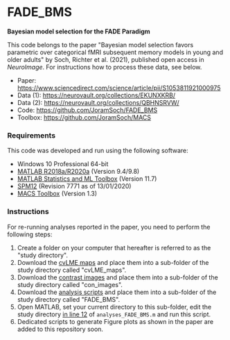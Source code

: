 # FADE_BMS

**Bayesian model selection for the FADE Paradigm**

This code belongs to the paper "Bayesian model selection favors parametric over categorical fMRI subsequent memory models in young and older adults" by Soch, Richter et al. (2021), published open access in *NeuroImage*. For instructions how to process these data, see below.

- Paper: https://www.sciencedirect.com/science/article/pii/S1053811921000975
- Data (1): https://neurovault.org/collections/EKUNXKRB/
- Data (2): https://neurovault.org/collections/QBHNSRVW/
- Code: https://github.com/JoramSoch/FADE_BMS
- Toolbox: https://github.com/JoramSoch/MACS


### Requirements

This code was developed and run using the following software:
- Windows 10 Professional 64-bit
- [MATLAB R2018a/R2020a](https://de.mathworks.com/help/matlab/release-notes.html) (Version 9.4/9.8)
- [MATLAB Statistics and ML Toolbox](https://de.mathworks.com/products/statistics.html) (Version 11.7)
- [SPM12](https://www.fil.ion.ucl.ac.uk/spm/software/spm12/) (Revision 7771 as of 13/01/2020)
- [MACS Toolbox](https://github.com/JoramSoch/MACS) (Version 1.3)


### Instructions

For re-running analyses reported in the paper, you need to perform the following steps:
1. Create a folder on your computer that hereafter is referred to as the "study directory".
2. Download the [cvLME maps](https://neurovault.org/collections/EKUNXKRB/) and place them into a sub-folder of the study directory called "cvLME_maps".
3. Download the [contrast images](https://neurovault.org/collections/QBHNSRVW/) and place them into a sub-folder of the study directory called "con_images".
4. Download the [analysis scripts](https://github.com/JoramSoch/FADE_BMS/archive/master.zip) and place them into a sub-folder of the study directory called "FADE_BMS".
5. Open MATLAB, set your current directory to this sub-folder, edit the study directory [in line 12](https://github.com/JoramSoch/FADE_BMS/blob/master/analyses_FADE_BMS.m#L12) of `analyses_FADE_BMS.m` and run this script.
6. Dedicated scripts to generate Figure plots as shown in the paper are added to this repository soon.